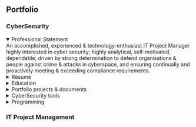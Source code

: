 ## Portfolio

### CyberSecurity
<details open>
  <summary>Professional Statement</summary>
  An accomplished, experienced & technology-enthusiast IT Project Manager highly interested in cyber security; 
  highly analytical, self-motivated, dependable; driven by strong determination to defend organisations & people against crime & attacks in cyberspace, and ensuring continually and proactively meeting & exceeding  compliance requirements.
</details>
<details>
  <summary>Résumé</summary>
</details>
<details>
  <summary>Education</summary>
</details>
<details>
  <summary>Portfolio projects & documents</summary>

From **Google Cybersecurity Professional Certificate** 

  **a. Security Audit:** 
       Goal: [Botium Toys_ Scope, goals, and risk assessment report.pdf](https://github.com/rajibgc/Portfolio/files/12883531/Botium.Toys_.Scope.goals.and.risk.assessment.report.pdf) | 
       Output:  [Controls and compliance checklist.pdf](https://github.com/rajibgc/Portfolio/files/12883535/Controls.and.compliance.checklist.pdf)

  **b. Linux file permissions**
       [File permissions in Linux.pdf](https://github.com/rajibgc/Portfolio/files/12883416/File.permissions.in.Linux.pdf)

       
  
  
</details>
<details>
  <summary>CyberSecurity tools</summary>
  
  SIEM tools (Security Information & Event Mgt): for collection, analysis & alerting, but not for responding to contain a threat when an incident occurs.  
     - Splunk Enterprise (for internally hosted) | Splunk Cloud (for cloud hosted - managed by Splunk themselves/SaaS)
     - Chronicle (by Google)
     - Microsoft Sentinel (erstwhile Azure Sentinel)
  
  SOAR tools (Security Orchestration, Automation, and Response): for automated response (typically containment measures when an incident occurs)
     - Microsoft Sentinel (erstwhile Azure Sentinel)
     - IBM QRadar
     - Splunk SOAR
     - Exabeam
     - Palo Alto Cortex XSOAR,
     - Chronicle SOAR
     - Fortinet FortiSOAR
     - Trellix ePolicy Orchestrator

  IDS (Intrusion Detection System): Could be Host-based or Network-based. Examples are: Suricata, SolarWinds, Splunk, AlienVault OSSIM, Snort, Zeek, IBM QRadar, Security Onion,Open WIPS-NG, Sagan.

  How is IDS different from SIEM? IDS covers the Security Event Management part of SIEM - i.e. focussed only on examining live network traffic (but not on saved log data).
  
  IPS (Intrusion Prevention System): Examples are: Cisco Secure Firewall, TrendMicro TippingPoint, McAfee, Trellix, AlertLogic MDR, SecurityOnion, Palo Alto Networks Threat Prevention, Suricata, Snort, OSSEC, Zeek, Sagan.
  
  
</details>
<details>
  <summary>Programming</summary>
</details>

### IT Project Management
